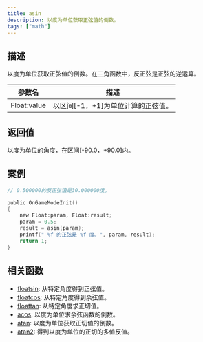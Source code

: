 ```yaml
---
title: asin
description: 以度为单位获取正弦值的倒数。
tags: ["math"]
---
```


<LowercaseNote />

## 描述

以度为单位获取正弦值的倒数。在三角函数中，反正弦是正弦的逆运算。

| 参数名      | 描述                               |
| ----------- | ---------------------------------- |
| Float:value | 以区间[-1，+1]为单位计算的正弦值。 |

## 返回值

以度为单位的角度，在区间[-90.0，+90.0]内。

## 案例

```c
// 0.500000的反正弦值是30.000000度。

public OnGameModeInit()
{
    new Float:param, Float:result;
    param = 0.5;
    result = asin(param);
    printf(" %f 的正弦是 %f 度。", param, result);
    return 1;
}
```

## 相关函数

- [floatsin](floatsin): 从特定角度得到正弦值。
- [floatcos](floatcos): 从特定角度得到余弦值。
- [floattan](floattan): 从特定角度求正切值。
- [acos](acos): 以度为单位求余弦函数的倒数。
- [atan](atan): 以度为单位获取正切值的倒数。
- [atan2](atan2): 得到以度为单位的正切的多值反值。
